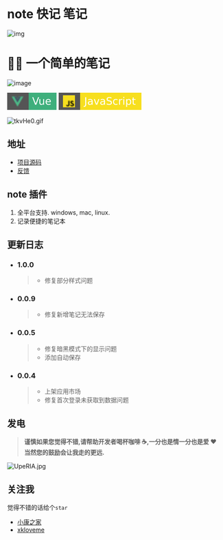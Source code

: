 # note 快记 笔记

![img](https://s1.ax1x.com/2020/05/24/Yz4J6P.png)

# 📝🎨 一个简单的笔记

![image](https://forthebadge.com/images/badges/built-with-love.svg)

![image](https://github.com/aleen42/badges/raw/master/src/vue_flat_square.svg?sanitize=true)
![image](https://github.com/aleen42/badges/raw/master/src/javascript_flat_square.svg?sanitize=true)

![tkvHe0.gif](https://s1.ax1x.com/2020/05/27/tkvHe0.gif)

## 地址

- [项目源码](https://github.com/xkloveme/utools-note)
- [反馈](https://github.com/xkloveme/utools-note/issues)

## note 插件

1. 全平台支持. windows, mac, linux.
2. 记录便捷的笔记本

## 更新日志

- ### 1.0.0

  > - 修复部分样式问题

- ### 0.0.9

  > - 修复新增笔记无法保存

- ### 0.0.5

  > - 修复暗黑模式下的显示问题
  > - 添加自动保存

- ### 0.0.4
  > - 上架应用市场
  > - 修复首次登录未获取到数据问题

## 发电

> **谨慎如果您觉得不错,请帮助开发者喝杯咖啡 ☕️,一分也是情一分也是爱 ❤️ 当然您的鼓励会让我走的更远.**

![UpeRIA.jpg](https://s1.ax1x.com/2020/07/05/UpeRIA.jpg)

## 关注我

觉得不错的话给个`star`

- [小康之家](https://www.jixiaokang.com)
- [xkloveme](https://github.com/xkloveme)
